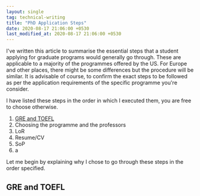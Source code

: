 ```yaml
---
layout: single
tag: technical-writing
title: "PhD Application Steps"
date: 2020-08-17 21:06:00 +0530
last_modified_at: 2020-08-17 21:06:00 +0530
---
```


I've written this article to summarise the essential steps that a student applying for graduate programs would generally go through. These are applicable to a majority of the programmes offered by the US. For Europe and other places, there might be some differences but the procedure will be similar. It is advisable of course, to confirm the exact steps to be followed as per the application requirements of the specific programme you're consider. 

I have listed these steps in the order in which I executed them, you are free to choose otherwise. 

<ol>
  <li> <a href="#exams"> GRE and TOEFL </a>
  <li> Choosing the programme and the professors
  <li> LoR
  <li> Resume/CV
  <li> SoP
  <li> a
</ol>

Let me begin by explaining why I chose to go through these steps in the order specified. 

<h2 id="exams"> GRE and TOEFL </h2>
